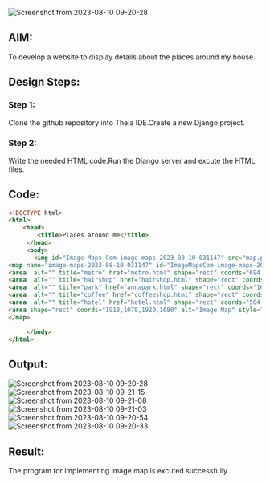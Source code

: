 ![Screenshot from 2023-08-10 09-20-28](https://github.com/Shruthidn27/places-around-me/assets/138849783/3c6077b6-98c8-4d0b-b5f5-609a78d403e4)
## AIM:
To develop a website to display details about the places around my house.

## Design Steps:

### Step 1:
Clone the github repository into Theia IDE.Create a new Django project.
### Step 2:
Write the needed HTML code.Run the Django server and excute the HTML files.
## Code:
```html
<!DOCTYPE html>
<html>
    <head>
        <title>Places around me</title>
     </head>
     <body>
       <img id="Image-Maps-Com-image-maps-2023-08-10-031147" src="map.png" border="0" width="1920" height="1080" orgWidth="1920" orgHeight="1080" usemap="#image-maps-2023-08-10-031147" alt="" />
<map name="image-maps-2023-08-10-031147" id="ImageMapsCom-image-maps-2023-08-10-031147">
<area  alt="" title="metro" href="metro.html" shape="rect" coords="694,700,744,750" style="outline:none;" target="_self"     />
<area  alt="" title="hairshop" href="hairshop.html" shape="rect" coords="852,411,912,454" style="outline:none;" target="_self"     />
<area  alt="" title="park" href="annapark.html" shape="rect" coords="1607,157,1722,248" style="outline:none;" target="_self"     />
<area  alt="" title="coffee" href="coffeeshop.html" shape="rect" coords="818,798,881,845" style="outline:none;" target="_self"     />
<area  alt="" title="hotel" href="hotel.html" shape="rect" coords="504,405,596,499" style="outline:none;" target="_self"     />
<area shape="rect" coords="1918,1078,1920,1080" alt="Image Map" style="outline:none;" title="Image Map" href="https://www.image-maps.com/" />
</map>

     </body>
</html>
```
## Output:
![Screenshot from 2023-08-10 09-20-28](https://github.com/Shruthidn27/places-around-me/assets/138849783/223da1d9-9356-4dcb-80e1-0d1934114d76)
![Screenshot from 2023-08-10 09-21-15](https://github.com/Shruthidn27/places-around-me/assets/138849783/dc36041d-2b97-4207-b05b-0a2702b4c3a7)
![Screenshot from 2023-08-10 09-21-08](https://github.com/Shruthidn27/places-around-me/assets/138849783/418cb7e9-5e00-4d23-b853-d762e25d1fe9)
![Screenshot from 2023-08-10 09-21-03](https://github.com/Shruthidn27/places-around-me/assets/138849783/719b3f60-a706-4326-8b67-8dc7c13d493d)
![Screenshot from 2023-08-10 09-20-54](https://github.com/Shruthidn27/places-around-me/assets/138849783/4e1e8a43-b937-4098-b6a1-e769392a8007)
![Screenshot from 2023-08-10 09-20-33](https://github.com/Shruthidn27/places-around-me/assets/138849783/43db2721-5889-47e4-a75b-81eb0f203ff6)
## Result:
The program for implementing image map is excuted successfully.

